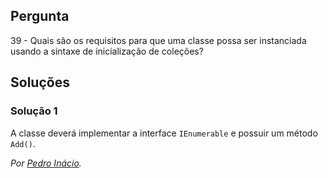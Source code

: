 ## Pergunta

39 - Quais são os requisitos para que uma classe possa ser instanciada usando a sintaxe de inicialização de coleções?

## Soluções

### Solução 1

A classe deverá implementar a interface `IEnumerable` e possuir um método `Add()`.

*Por [Pedro Inácio](https://github.com/PmaiWoW).*